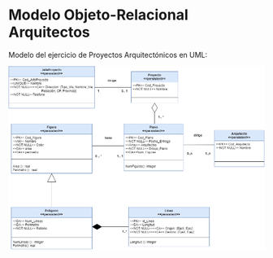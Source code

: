 # Modelo Objeto-Relacional Arquitectos

Modelo del ejercicio de Proyectos Arquitectónicos en UML:

![Modelo arquitectos](modelo_UML_arquitectos.png)
